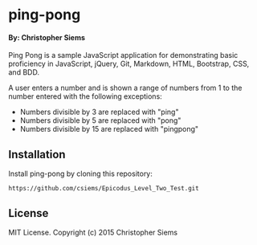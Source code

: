# ping-pong

#### By: Christopher Siems

Ping Pong is a sample JavaScript application for demonstrating basic proficiency in JavaScript, jQuery, Git, Markdown, HTML, Bootstrap, CSS, and BDD.

A user enters a number and is shown a range of numbers from 1 to the number entered with the following exceptions:

* Numbers divisible by 3 are replaced with "ping"
* Numbers divisible by 5 are replaced with "pong"
* Numbers divisible by 15 are replaced with "pingpong"

## Installation

Install ping-pong by cloning this repository:

```
https://github.com/csiems/Epicodus_Level_Two_Test.git
```

## License

MIT License. Copyright (c) 2015 Christopher Siems